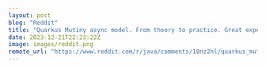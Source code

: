```yaml
---
layout: post
blog: "Reddit"
title: "Quarkus Mutiny async model. From theory to practice. Great experience!"
date: 2023-12-21T22:23:22Z
image: images/reddit.png
remote_url: "https://www.reddit.com/r/java/comments/18nz2hl/quarkus_mutiny_async_model_from_theory_to/"
---
```

